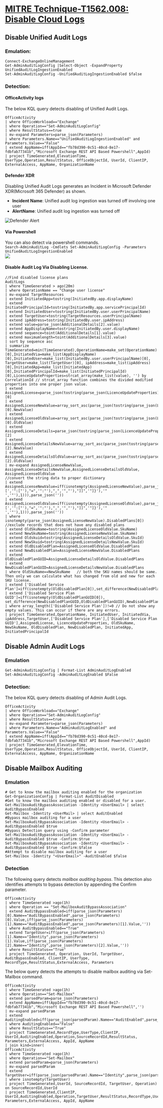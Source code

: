 # [MITRE Technique-T1562.008: Disable Cloud Logs](https://attack.mitre.org/techniques/T1562/008/)  

## Disable Unified Audit Logs  
### Emulation:  
```
Connect-ExchangeOnlineManagement
Get-AdminAuditLogConfig |Select-Object -ExpandProperty UnifiedAuditLogIngestionEnabled
Set-AdminAuditLogConfig -UnifiedAuditLogIngestionEnabled $false
```

###
### Detection:
#### OfficeActivity logs
The below KQL query detects disabling of Unified Audit Logs.  
```
OfficeActivity
| where OfficeWorkload=="Exchange"
| where Operation=="Set-AdminAuditLogConfig"
| where ResultStatus==true
| mv-expand Parameters=parse_json(Parameters)
| where Parameters.Name=="UnifiedAuditLogIngestionEnabled" and Parameters.Value=="False"
| extend AppName=iff(AppId=="fb78d390-0c51-40cd-8e17-fdbfab77341b","Microsoft Exchange REST API Based Powershell",AppId)
| project TimeGenerated,ElevationTime, UserType,Operation,ResultStatus, OfficeObjectId, UserId, ClientIP, ExternalAccess, AppName, OrganizationName
```
#### Defender XDR
Disabling Unified Audit Logs generates an Incident in Microsoft Defender XDR(Microsoft 365 Defender) as shown.
* **Incident Name**: Unified audit log ingestion was turned off involving one user
* **AlertName**: Unified audit log ingestion was turned off

![Defender Alert](Images/UnifiedAuditLogDisabled.png)  
#### Via Powershell
You can also detect via powershell commands.  
```Search-AdminAuditLog -Cmdlets Set-AdminAuditLogConfig -Parameters UnifiedAuditLogIngestionEnabled```  
![](Images/DetectUnifiedAuditLogDisabled.png)

#### Disable Audit Log Via Disabling License.
```
//Find disabled license plans
AuditLogs
| where TimeGenerated > ago(20m)
| where OperationName == "Change user license"
| mv-expand TargetResources
| extend InitiatedApp=tostring(InitiatedBy.app.displayName)
| extend InitiatedPrincipalId=tostring(InitiatedBy.app.servicePrincipalId)
| extend InitiatedUser=tostring(InitiatedBy.user.userPrincipalName)
| extend TargetUser=tostring(TargetResources.userPrincipalName)
| extend ipAddress=tostring(InitiatedBy.user.ipAddress)
| extend value=parse_json(AdditionalDetails[2].value)
| extend AppDisplayName=tostring(InitiatedBy.user.displayName)
| extend sequence=toint(AdditionalDetails[1].value)
| extend maximumlength=toint(AdditionalDetails[3].value)
| sort by sequence asc 
| summarize TimeGenerated=min(TimeGenerated),OperationName=make_set(OperationName)[0],InitiatedVia=make_list(AppDisplayName)[0],InitiatedUser=make_list(InitiatedBy.user.userPrincipalName)[0], TargetUser=make_list(TargetUser)[0], ipAddress=make_list(ipAddress)[0],InitiatedApp=make_list(InitiatedApp)[0],InitiatedPrincipalId=make_list(InitiatedPrincipalId)[0],LicenceUpdateProperties=strcat_array(make_list(value), '') by CorrelationId // strcat_array function combines the divided modified properties into one proper json value.
| extend AssignedLicense=parse_json(tostring(parse_json(LicenceUpdateProperties).targetUpdatedProperties))[0]
| extend AssignedLicenseNewValue=array_sort_asc(parse_json(tostring(parse_json(LicenceUpdateProperties).targetUpdatedProperties))[0].NewValue)
| extend AssignedLicenseOldValue=array_sort_asc(parse_json(tostring(parse_json(LicenceUpdateProperties).targetUpdatedProperties))[0].OldValue)
| extend AssignedLicenseDetails=parse_json(tostring(parse_json(LicenceUpdateProperties).targetUpdatedProperties))[2]
| extend AssignedLicenseDetailsNewValue=array_sort_asc(parse_json(tostring(parse_json(LicenceUpdateProperties).targetUpdatedProperties))[2].NewValue)
| extend AssignedLicenseDetailsOldValue=array_sort_asc(parse_json(tostring(parse_json(LicenceUpdateProperties).targetUpdatedProperties))[2].OldValue)
| mv-expand AssignedLicenseNewValue, AssignedLicenseDetailsNewValue,AssignedLicenseDetailsOldValue, AssignedLicenseOldValue
//convert the string data to proper dictionary
| extend AssignedLicenseNewValue=iff(isnotempty(AssignedLicenseNewValue),parse_json(strcat('{"',substring(replace_string(replace_string(replace_string(replace_string(replace_string(tostring(parse_json(AssignedLicenseNewValue)),'=[','":["'),"=",'":"'),",",'","'),"]]",'"]}'),'" ','"'),1))),parse_json(''))
| extend AssignedLicenseOldValue=iff(isnotempty(AssignedLicenseOldValue),parse_json(strcat('{"',substring(replace_string(replace_string(replace_string(replace_string(replace_string(tostring(parse_json(AssignedLicenseOldValue)),'=[','":["'),"=",'":"'),",",'","'),"]]",'"]}'),'" ','"'),1))),parse_json(''))
| where isnotempty(parse_json(AssignedLicenseNewValue).DisabledPlans[0])  //exclude records that does not have any disabled plans
| extend OldSkuName=tostring(AssignedLicenseOldValue.SkuName)
| extend NewSkuName=tostring(AssignedLicenseNewValue.SkuName)
| extend Oldskuid=tostring(AssignedLicenseDetailsOldValue.SkuId)
| extend NewSkuid=tostring(AssignedLicenseDetailsNewValue.SkuId)
| extend OldDisabledPlan=AssignedLicenseOldValue.DisabledPlans
| extend NewDisabledPlan=AssignedLicenseNewValue.DisabledPlans
| extend OldDisabledPlanGUID=AssignedLicenseDetailsOldValue.DisabledPlans
| extend NewDisabledPlanGUID=AssignedLicenseDetailsNewValue.DisabledPlans
| where OldSkuName==NewSkuName   // both the SKU names should be same. Then only we can calculate what has changed from old and new for each SKU license.
| extend ['Disabled Service Plan']=iff(isnotempty(OldDisabledPlan[0]),set_difference(NewDisabledPlan,OldDisabledPlan),NewDisabledPlan)
| extend ['Disabled Service Plan GUID']=iff(isnotempty(OldDisabledPlanGUID[0]), set_difference(NewDisabledPlanGUID,OldDisabledPlanGUID),NewDisabledPlanGUID)
| where array_length(['Disabled Service Plan'])!=0 // Do not show any empty values. This can occur if there are any errors.
| project TimeGenerated,OperationName, InitiatedUser, InitiatedVia, ipAddress,TargetUser,['Disabled Service Plan'],['Disabled Service Plan GUID'],AssignedLicense, LicenceUpdateProperties, OldSkuName, NewSkuName, OldDisabledPlan, NewDisabledPlan, InitiatedApp, InitiatedPrincipalId
```

## Disable Admin Audit Logs  
### Emulation
```
Get-AdminAuditLogConfig | Format-List AdminAuditLogEnabled
Set-AdminAuditLogConfig -AdminAuditLogEnabled $False
```
### Detection: 
The below KQL query detects disabling of Admin Audit Logs.  
```
OfficeActivity
| where OfficeWorkload=="Exchange"
| where Operation=="Set-AdminAuditLogConfig"
| where ResultStatus==true
| mv-expand Parameters=parse_json(Parameters)
| where Parameters.Name=="AdminAuditLogEnabled" and Parameters.Value=="False"
| extend AppName=iff(AppId=="fb78d390-0c51-40cd-8e17-fdbfab77341b","Microsoft Exchange REST API Based Powershell",AppId)
| project TimeGenerated,ElevationTime, UserType,Operation,ResultStatus, OfficeObjectId, UserId, ClientIP, ExternalAccess, AppName, OrganizationName
```
## Disable Mailbox Auditing
### Emulation

```
# Get to know the mailbox auditing enabled for the organization
Get-OrganizationConfig | Format-List AuditDisabled
#Get to know the mailbox auditing enabled or disabled for a user.
Get-MailboxAuditBypassAssociation -Identity <UserEmail> | select AuditBypassEnabled
Get-Mailbox -Identity <UserMail> | select AuditEnabled                 
#Bypass mailbox auditing for a user
Set-MailboxAuditBypassAssociation -Identity <UserEmail> -AuditBypassEnabled $true
#Bypass Detection query using -Confirm parameter
Set-MailboxAuditBypassAssociation -Identity <UserEmail> -AuditBypassEnabled $true -Confirm:$true 
Set-MailboxAuditBypassAssociation -Identity <UserEmail> -AuditBypassEnabled $true -Confirm:$false
#Attempt to disable mailbox auditing for a user
Set-Mailbox -Identity "<UserEmail>" -AuditEnabled $false 
```
### Detection
The following query detects _mailbox auditing bypass_. This detection also identifies attempts to bypass detection by appending the Confirm parameter.
```
OfficeActivity
| where TimeGenerated >ago(1h)
| where Operation == "Set-MailboxAuditBypassAssociation"
| extend AuditBypassEnabled=iff(parse_json(Parameters)[0].Name=="AuditBypassEnabled",parse_json(Parameters)[0].Value,iff(parse_json(Parameters)[1].Name=="AuditBypassEnabled",parse_json(Parameters)[1].Value,''))
| where AuditBypassEnabled=="True"
| extend TargetUser=iff(parse_json(Parameters)[1].Name=="Identity",parse_json(Parameters)[1].Value,iff(parse_json(Parameters)[2].Name=="Identity",parse_json(Parameters)[2].Value,''))
| where ResultStatus=="True"
| project TimeGenerated, Operation, UserId, TargetUser,  AuditBypassEnabled, ClientIP, UserType, RecordType,ResultStatus,ExternalAccess, Parameters
```
The below query detects the attempts to disable mailbox auditing via Set-Mailbox command.  
```
OfficeActivity
| where TimeGenerated >ago(1h)
| where Operation=="Set-Mailbox"
| extend parsedParam=parse_json(Parameters) 
| extend AppName=iff(AppId=="fb78d390-0c51-40cd-8e17-fdbfab77341b","Microsoft Exchange REST API Based Powershell",'')
| mv-expand parsedParam
| extend AuditingEnabled=iff(parse_json(parsedParam).Name=="AuditEnabled",parse_json(parsedParam).Value,'')
| where AuditingEnabled=="False"
| where ResultStatus=="True"
| project TimeGenerated,RecordType,UserType,ClientIP, UserId,AuditingEnabled,Operation,SourceRecordId,ResultStatus, Parameters,ExternalAccess, AppId, AppName
| join kind=inner(
OfficeActivity
| where TimeGenerated >ago(1h)
| where Operation=="Set-Mailbox"
| extend parsedParam=parse_json(Parameters) 
| mv-expand parsedParam
| extend TargetUser=iff(parse_json(parsedParam).Name=="Identity",parse_json(parsedParam).Value,'')
| where isnotempty(TargetUser)
| project TimeGenerated,UserId, SourceRecordId, TargetUser, Operation) on SourceRecordId,UserId
| project TimeGenerated,ClientIP, UserId,AuditingEnabled,Operation,TargetUser,ResultStatus,RecordType,UserType,SourceRecordId, Parameters,ExternalAccess, AppId, AppName
```
